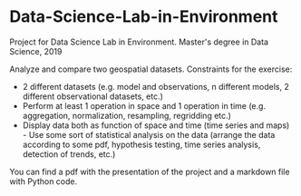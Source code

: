 # Data-Science-Lab-in-Environment
Project for Data Science Lab in Environment. 
Master's degree in Data Science, 2019

Analyze and compare two geospatial datasets.
Constraints for the exercise:
- 2 different datasets (e.g. model and observations, n different models, 2 different observational datasets, etc.)
- Perform at least 1 operation in space and 1 operation in time (e.g. aggregation, normalization, resampling, regridding etc.)
- Display data both as function of space and time (time series and maps) - 
Use some sort of statistical analysis on the data (arrange the data according to some pdf, hypothesis testing,
time series analysis, detection of trends, etc.)

You can find a pdf with the presentation of the project and a markdown file with Python code.
